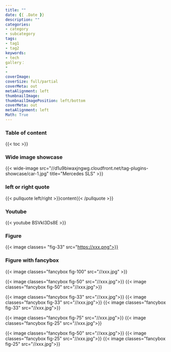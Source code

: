 ```yaml
---
title: ""
date: {{ .Date }}
description: ""
categories:
- category
- subcategory
tags:
- tag1
- tag2
keywords:
- tech
gallery：
-
-
coverImage:
coverSize: full/partial
coverMeta: out
metaAlignment: left
thumbnailImage:
thumbnailImagePosition: left/bottom
coverMeta: out
metaAlignment: left
Math: True
---
```


<!--more-->
### Table of content
{{< toc >}}

### Wide image showcase
{{< wide-image src="//d1u9biwaxjngwg.cloudfront.net/tag-plugins-showcase/car-1.jpg" title="Mercedes SLS" >}}

### left or right quote
{{< pullquote left/right >}}content{{< /pullquote >}}

### Youtube
{{< youtube BSVkI3Ds8E >}}

### Figure
{{< image classes= "fig-33" src="https://xxx.png">}}

### Figure with fancybox
{{< image classes="fancybox fig-100" src="//xxx.jpg" >}}

{{< image classes="fancybox fig-50" src="//xxx.jpg">}}
{{< image classes="fancybox fig-50" src="//xxx.jpg">}}

{{< image classes="fancybox fig-33" src="//xxx.jpg">}}
{{< image classes="fancybox fig-33" src="//xxx.jpg">}}
{{< image classes="fancybox fig-33" src="//xxx.jpg">}}

{{< image classes="fancybox fig-75" src="//xxx.jpg">}}
{{< image classes="fancybox fig-25" src="//xxx.jpg">}}

{{< image classes="fancybox fig-50" src="//xxx.jpg">}}
{{< image classes="fancybox fig-25" src="//xxx.jpg">}}
{{< image classes="fancybox fig-25" src="//xxx.jpg">}}
